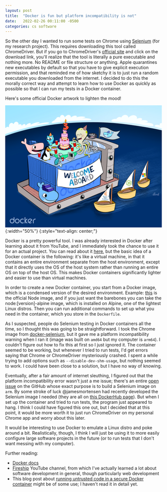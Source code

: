 ```yaml
---
layout: post
title:  "Docker is fun but platform incompatibility is not"
date:   2022-02-26 00:11:00 -0500
categories: cs software
---
```


So the other day I wanted to run some tests on Chrome using [Selenium](https://www.selenium.dev/) (for my research project). This requires downloading this tool called ChromeDriver. But if you go to ChromeDriver's [official site](https://chromedriver.chromium.org/home) and click on the download link, you'll realize that the tool is literally a pure executable and nothing more. No README or file structure or anything. Apple quarantines new executables by default so that you have to give explicit execution permission, and that reminded me of how sketchy it is to just run a random executable you downloaded from the internet. I decided to do this the morally correct way and attempt to learn how to use Docker as quickly as possible so that I can run my tests in a Docker container.

Here's some official Docker artwork to lighten the mood!

![docker](/assets/docker.png){:width="50%"}
{:style="text-align: center;"}

Docker is a pretty powerful tool. I was already interested in Docker after learning about it from YouTube, and I immediately took the chance to use it for an actual project. You can read about it [here](https://www.docker.com/), but the basic idea of a Docker container is the following: it's like a virtual machine, in that it contains an entire environment separate from the host environment, except that it directly uses the OS of the host system rather than running an entire OS on top of the host OS. This makes Docker containers significantly lighter and easier to use than virtual machines.

In order to create a new Docker container, you start from a Docker image, which is a condensed version of the desired environment. Example: [this](https://hub.docker.com/_/node) is the official Node image, and if you just want the barebones you can take the node:[version]-alpine image, which is installed on Alpine, one of the lightest Linux distros. Then you can run additional commands to set up what you need in the container, which you store in the `Dockerfile`.

As I suspected, people do Selenium testing in Docker containers all the time, so I thought this was going to be straightforward. I took the Chrome image from [docker-selenium](https://github.com/SeleniumHQ/docker-selenium), but it gave me a platform incompatibility warning when I ran it (image was built on `amd64` but my computer is `arm64`). I couldn't figure out how to fix this at first so I just ignored it. The container seemed to be working, but whenever I tried to run tests, I'd get errors saying that Chrome or ChromeDriver mysteriously crashed. I spent a while trying to add options such as `--disable-dev-shm-usage`, but nothing seemed to work. I could have been close to a solution, but I have no way of knowing.

Eventually, after a fair amount of internet sleuthing, I figured out that the platform incompatibility error wasn't just a me issue; there's an entire [open issue](https://github.com/SeleniumHQ/docker-selenium/issues/1076) on the GitHub whose exact purpose is to build a Selenium image on `arm`. By some stroke of luck @jamesmortensen had recently developed the Selenium image I needed (they are all on [this DockerHub page](https://hub.docker.com/u/seleniarm)). But when I set up the container and tried to run tests, the program just appeared to hang. I think I could have figured this one out, but I decided that at this point, it would be more worth it to just run ChromeDriver on my personal Chrome app and worry about this later.

It would be interesting to use Docker to emulate a Linux distro and poke around a bit. Realistically, though, I think I will just be using it to more easily configure large software projects in the future (or to run tests that I don't want messing with my computer).

Further reading:
* [Docker docs](https://docs.docker.com/)
* [Fireship](https://www.youtube.com/c/Fireship) YouTube channel, from which I've actually learned a lot about software development in general, though particularly web development
* This blog post about [running untrusted code in a secure Docker container](https://fn.lc/post/docker-scratch/) might be of some use; I haven't read it in detail yet.
